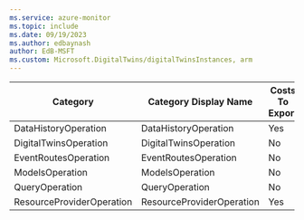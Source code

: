 ```yaml
---
ms.service: azure-monitor
ms.topic: include
ms.date: 09/19/2023
ms.author: edbaynash
author: EdB-MSFT
ms.custom: Microsoft.DigitalTwins/digitalTwinsInstances, arm
---
```

  
  
|Category|Category Display Name|Costs To Export|
|---|---|---|
|DataHistoryOperation |DataHistoryOperation |Yes |
|DigitalTwinsOperation |DigitalTwinsOperation |No |
|EventRoutesOperation |EventRoutesOperation |No |
|ModelsOperation |ModelsOperation |No |
|QueryOperation |QueryOperation |No |
|ResourceProviderOperation |ResourceProviderOperation |Yes |